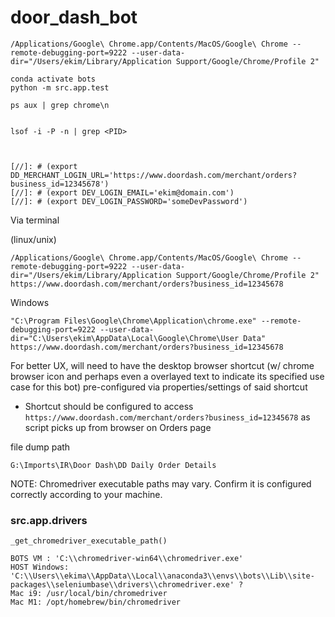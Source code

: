 # door_dash_bot

```
/Applications/Google\ Chrome.app/Contents/MacOS/Google\ Chrome --remote-debugging-port=9222 --user-data-dir="/Users/ekim/Library/Application Support/Google/Chrome/Profile 2"
```

```
conda activate bots
python -m src.app.test
```
```
ps aux | grep chrome\n


lsof -i -P -n | grep <PID>

```


```


[//]: # (export DD_MERCHANT_LOGIN_URL='https://www.doordash.com/merchant/orders?business_id=12345678')
[//]: # (export DEV_LOGIN_EMAIL='ekim@domain.com')
[//]: # (export DEV_LOGIN_PASSWORD='someDevPassword')
```

Via terminal

 (linux/unix)
```
/Applications/Google\ Chrome.app/Contents/MacOS/Google\ Chrome --remote-debugging-port=9222 --user-data-dir="/Users/ekim/Library/Application Support/Google/Chrome/Profile 2" https://www.doordash.com/merchant/orders?business_id=12345678
```

Windows
```
"C:\Program Files\Google\Chrome\Application\chrome.exe" --remote-debugging-port=9222 --user-data-dir="C:\Users\ekim\AppData\Local\Google\Chrome\User Data" https://www.doordash.com/merchant/orders?business_id=12345678
```

For better UX, will need to have the desktop browser shortcut (w/ chrome browser icon and perhaps even a overlayed text to indicate its specified use case for this bot) pre-configured via properties/settings of said shortcut


- Shortcut should be configured to access `https://www.doordash.com/merchant/orders?business_id=12345678` as script picks up from browser on Orders page

file dump path
```
G:\Imports\IR\Door Dash\DD Daily Order Details
```

NOTE: Chromedriver executable paths may vary. Confirm it is configured correctly according to your machine.
###  src.app.drivers
```
_get_chromedriver_executable_path()
        
BOTS VM : 'C:\\chromedriver-win64\\chromedriver.exe'
HOST Windows: 'C:\\Users\\ekima\\AppData\\Local\\anaconda3\\envs\\bots\\Lib\\site-packages\\seleniumbase\\drivers\\chromedriver.exe' ?
Mac i9: /usr/local/bin/chromedriver
Mac M1: /opt/homebrew/bin/chromedriver

```



